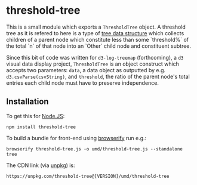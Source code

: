 # threshold-tree

This is a small module which exports a `ThresholdTree` object. A threshold tree as it is refered to here is a type of [tree data structure](https://en.wikipedia.org/wiki/Tree_(data_structure)) which collects children of a parent node which constitute less than some `threshold%` of the total `n` of that node into an `Other` child node and constituent subtree.

Since this bit of code was written for `d3-log-treemap` (forthcoming), a `d3` visual data display project, `ThresholdTree` is an object construct which accepts two parameters: `data`, a data object as outputted by e.g. `d3.csvParse(csvString)`, and `threshold`, the ratio of the parent node's total entries each child node must have to preserve independence.

## Installation

To get this for [Node.JS](https://nodejs.org/en/):

`npm install threshold-tree`

To build a bundle for front-end using [browserify](http://browserify.org/) run e.g.:

`browserify threshold-tree.js -o umd/threshold-tree.js --standalone tree`

The CDN link (via [unpkg](https://unpkg.com/)) is:

`https://unpkg.com/threshold-tree@[VERSION]/umd/threshold-tree`
